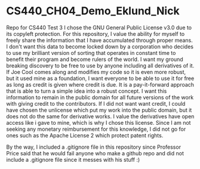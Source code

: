 # CS440_CH04_Demo_Eklund_Nick
Repo for CS440 Test 3
I chose the GNU General Public License v3.0 due to its copyleft protection. For this repository, I value the ability for myself to freely share the information that I have accumulated through proper means. I don't want this data to become locked down by a corporation who decides to use my brilliant version of sorting that operates in constant time to benefit their program and become rulers of the world. I want my ground breaking discovery to be free to use by anyone including all derivatives of it. If Joe Cool comes along and modifies my code so it is even more robust, but it used mine as a foundation, I want everyone to be able to use it for free as long as credit is given where credit is due. It is a pay-it-forward approach that is able to turn a simple idea into a robust concept. I want this information to remain in the public domain for all future versions of the work with giving credit to the contributors. If I did not want want credit, I could have chosen the unlicense which put my work into the public domain, but it does not do the same for derivative works. I value the derivatives have open access like i gave to mine, which is why I chose this license. Since I am not seeking any monetary reimbursement for this knowledge, I did not go for ones such as the Apache License 2 which protect patent rights.

By the way, I included a .gitignore file in this repository since Professor Price said that he would fail anyone who make a github repo and did not include a .gitignore file since it messes with his stuff :)
